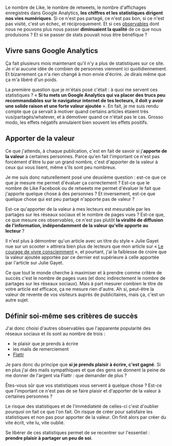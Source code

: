 <!-- 
.. title: Apporter de la valeur et se passer de statistiques
.. slug: apporter-de-la-valeur-et-se-passer-de-statistiques
.. date: 2014-04-24 10:15:59+02:00
.. tags: Web, Réflexion
.. category: 
.. link: 
.. description: 
.. type: text
-->

Le nombre de Like, le nombre de retweets, le nombre d'affichages enregistrés dans Google Analytics, __les chiffres et les statistiques dirigent nos vies numériques__. Si ce n'est pas partagé, ce n'est pas bon, si ce n'est pas visité, c'est un échec, et réciproquement. Et si ces [observables](http://ploum.net/mefiez-vous-des-observables/) dont nous ne pouvons plus nous passer __diminuaient la qualité__ de ce que nous produisons ? Et si se passer de stats pouvait nous être bénéfique ?

## Vivre sans Google Analytics

Ça fait plusieurs mois maintenant qu'il n'y a plus de statistiques sur ce site. Je n'ai aucune idée de combien de personnes viennent ici quotidiennement. Et bizarrement ça n'a rien changé à mon envie d'écrire. Je dirais même que ça m'a libéré d'un poids.

La première question que je m'étais posé c'était : à quoi me servent ces statistiques ? « __Si tu mets un Google Analytics qui va placer des trucs peu recommandables sur le navigateur internet de tes lecteurs, il doit y avoir une solide raison et une forte valeur ajoutée__ ». En fait, je me suis rendu compte que ça servait à motiver quand certains articles étaient très vus/partagés/whatever, et à démotiver quand ce n'était pas le cas. Grosso modo, les effets négatifs annulaient bien souvent les effets positifs.


## Apporter de la valeur

Ce que j'attends, à chaque publication, c'est en fait de savoir si j'__apporte de la valeur__ à certaines personnes. Parce qu'en fait l'important ce n'est pas forcément d'être lu par un grand nombre, c'est d'apporter de la valeur à ceux qui vous lisent, même s'ils sont peu nombreux.

Je me suis donc naturellement posé une deuxième question : est-ce que ce que je mesure me permet d'évaluer ça correctement ? Est-ce que le nombre de Like Facebook ou de retweets me permet d'évaluer le fait que j'apporte quelque chose à des personnes ? Et inversement, est-ce que quelque chose qui est peu partagé n'apporte pas de valeur ?

Est-ce qu'apporter de la valeur à mes lecteurs est mesurable par les partages sur les réseaux sociaux et le nombre de pages vues ? Est-ce que, ce que mesure ces observables, ce n'est pas plutôt __la viralité de diffusion de l'information, indépendamment de la valeur qu'elle apporte au lecteur__ ?

Il n'est plus à démontrer qu'un article avec un titre du style « Julie Gayet nue sur un scooter » attirera bien plus de lecteurs que mon article sur « [Le courage de vivre consciemment](/blog/le-courage-de-vivre-consciemment/) », et pourtant, j'ai la faiblesse de croire que la valeur ajoutée apportée par ce dernier est supérieure à celle apportée par l'article sur Julie Gayet.

Ce que tout le monde cherche à maximiser et à prendre comme critère de succès c'est le nombre de pages vues (et donc indirectement le nombre de partages sur les réseaux sociaux). Mais à part mesurer combien le titre de votre article est efficace, ça ne mesure rien d'autre. Ah si, peut-être la valeur de revente de vos visiteurs auprès de publicitaires, mais ça, c'est un autre sujet.

## Définir soi-même ses critères de succès

J'ai donc choisi d'autres observables que l'apparente popularité des réseaux sociaux et ils sont au nombre de trois : 

- le plaisir que je prends à écrire
- les mails de remerciement
- [Flattr](https://flattr.com/profile/vjousse)

Je pars donc du principe que __si je prends plaisir à écrire, c'est gagné__. Si en plus j'ai des mails sympathiques et que des gens se donnent la peine de me donner de l'argent via Flattr : que demander de plus ?

Êtes-vous sûr que vos statistiques vous servent à quelque chose ? Est-ce que l'important ce n'est pas de se faire plaisir et d'apporter de la valeur à certaines personnes ?

Le risque des statistiques et de l'immédiateté de celles-ci c'est d'oublier pourquoi on fait ce que l'on fait. On risque de créer pour satisfaire les statistiques et non pas pour apporter de la valeur. On finit alors par créer du vite écrit, vite lu, vite oublié.

Se libérer de ces statistiques permet de se recentrer sur l'essentiel : __prendre plaisir à partager un peu de soi__.

